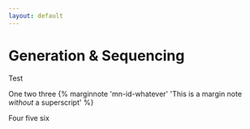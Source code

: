 ```yaml
---
layout: default
---
```


# Generation & Sequencing

Test

One two three
{% marginnote 'mn-id-whatever' 'This is a margin note *without* a superscript' %}

Four five six